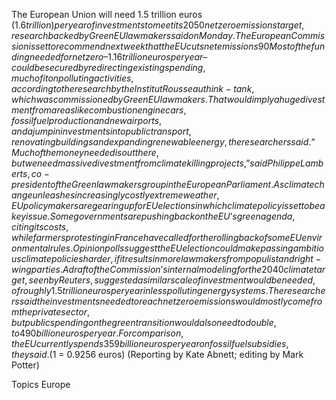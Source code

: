 The European Union will need 1.5 trillion euros ($1.6 trillion) per year of investments to meet its 2050 net zero emissions target, research backed by Green EU lawmakers said on Monday.
The European Commission is set to recommend next week that the EU cuts net emissions 90% by 2040, from 1990 levels, and outline the huge upfront increase in investments needed to get Europe on track to have zero net emissions by 2050.
Most of the funding needed for net zero – 1.16 trillion euros per year – could be secured by redirecting existing spending, much of it on polluting activities, according to the research by the Institut Rousseau think-tank, which was commissioned by Green EU lawmakers.
That would imply a huge divestment from areas like combustion engine cars, fossil fuel production and new airports, and a jump in investments into public transport, renovating buildings and expanding renewable energy, the researchers said.
“Much of the money needed is out there, but we need massive divestment from climate killing projects,” said Philippe Lamberts, co-president of the Green lawmakers group in the European Parliament.
As climate change unleashes increasingly costly extreme weather, EU policymakers are gearing up for EU elections in which climate policy is set to be a key issue.
Some governments are pushing back on the EU’s green agenda, citing its costs, while farmers protesting in France have called for the rolling back of some EU environmental rules. Opinion polls suggest the EU election could make passing ambitious climate policies harder, if it results in more lawmakers from populist and right-wing parties.
A draft of the Commission’s internal modeling for the 2040 climate target, seen by Reuters, suggested a similar scale of investment would be needed, of roughly 1.5 trillion euros per year in less polluting energy systems.
The researchers said the investments needed to reach net zero emissions would mostly come from the private sector, but public spending on the green transition would also need to double, to 490 billion euros per year.
For comparison, the EU currently spends 359 billion euros per year on fossil fuel subsidies, they said.
($1 = 0.9256 euros)
(Reporting by Kate Abnett; editing by Mark Potter)

Topics
Europe
